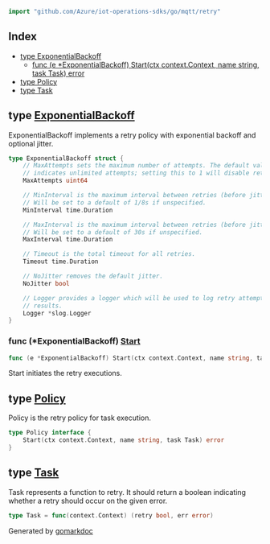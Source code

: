 <!-- Code generated by gomarkdoc. DO NOT EDIT -->

```go
import "github.com/Azure/iot-operations-sdks/go/mqtt/retry"
```

## Index

- [type ExponentialBackoff](<#ExponentialBackoff>)
  - [func \(e \*ExponentialBackoff\) Start\(ctx context.Context, name string, task Task\) error](<#ExponentialBackoff.Start>)
- [type Policy](<#Policy>)
- [type Task](<#Task>)


<a name="ExponentialBackoff"></a>
## type [ExponentialBackoff](<https://github.com/Azure/iot-operations-sdks/blob/main/go/mqtt/retry/exponential_backoff.go#L18-L40>)

ExponentialBackoff implements a retry policy with exponential backoff and optional jitter.

```go
type ExponentialBackoff struct {
    // MaxAttempts sets the maximum number of attempts. The default value of 0
    // indicates unlimited attempts; setting this to 1 will disable retries.
    MaxAttempts uint64

    // MinInterval is the maximum interval between retries (before jitter).
    // Will be set to a default of 1/8s if unspecified.
    MinInterval time.Duration

    // MaxInterval is the maximum interval between retries (before jitter).
    // Will be set to a default of 30s if unspecified.
    MaxInterval time.Duration

    // Timeout is the total timeout for all retries.
    Timeout time.Duration

    // NoJitter removes the default jitter.
    NoJitter bool

    // Logger provides a logger which will be used to log retry attempts and
    // results.
    Logger *slog.Logger
}
```

<a name="ExponentialBackoff.Start"></a>
### func \(\*ExponentialBackoff\) [Start](<https://github.com/Azure/iot-operations-sdks/blob/main/go/mqtt/retry/exponential_backoff.go#L43-L47>)

```go
func (e *ExponentialBackoff) Start(ctx context.Context, name string, task Task) error
```

Start initiates the retry executions.

<a name="Policy"></a>
## type [Policy](<https://github.com/Azure/iot-operations-sdks/blob/main/go/mqtt/retry/types.go#L13-L15>)

Policy is the retry policy for task execution.

```go
type Policy interface {
    Start(ctx context.Context, name string, task Task) error
}
```

<a name="Task"></a>
## type [Task](<https://github.com/Azure/iot-operations-sdks/blob/main/go/mqtt/retry/types.go#L10>)

Task represents a function to retry. It should return a boolean indicating whether a retry should occur on the given error.

```go
type Task = func(context.Context) (retry bool, err error)
```

Generated by [gomarkdoc](<https://github.com/princjef/gomarkdoc>)
